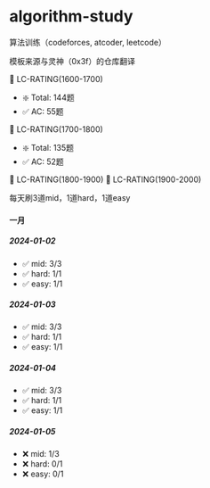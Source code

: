 # algorithm-study
算法训练（codeforces, atcoder, leetcode）

模板来源与灵神（0x3f）的仓库翻译

🤖 LC-RATING(1600-1700)
- ❇️ Total: 144题
- ✅ AC:    55题

🤖 LC-RATING(1700-1800)
- ❇️ Total: 135题
- ✅ AC:    52题

🤖 LC-RATING(1800-1900)
🤖 LC-RATING(1900-2000)

每天刷3道mid，1道hard，1道easy

#### 一月

##### 2024-01-02
- ✅ mid: 3/3
- ✅ hard: 1/1
- ✅ easy: 1/1
##### 2024-01-03
- ✅ mid: 3/3
- ✅ hard: 1/1
- ✅ easy: 1/1
##### 2024-01-04
- ✅ mid: 3/3
- ✅ hard: 1/1
- ✅ easy: 1/1
##### 2024-01-05
- ❌ mid: 1/3
- ❌ hard: 0/1
- ❌ easy: 0/1